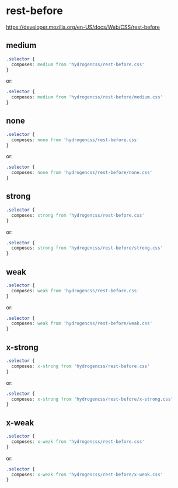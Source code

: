 # rest-before

https://developer.mozilla.org/en-US/docs/Web/CSS/rest-before

## medium
```css
.selector {
  composes: medium from 'hydrogencss/rest-before.css'
}
```

or:
```css
.selector {
  composes: medium from 'hydrogencss/rest-before/medium.css'
}
```

## none
```css
.selector {
  composes: none from 'hydrogencss/rest-before.css'
}
```

or:
```css
.selector {
  composes: none from 'hydrogencss/rest-before/none.css'
}
```

## strong
```css
.selector {
  composes: strong from 'hydrogencss/rest-before.css'
}
```

or:
```css
.selector {
  composes: strong from 'hydrogencss/rest-before/strong.css'
}
```

## weak
```css
.selector {
  composes: weak from 'hydrogencss/rest-before.css'
}
```

or:
```css
.selector {
  composes: weak from 'hydrogencss/rest-before/weak.css'
}
```

## x-strong
```css
.selector {
  composes: x-strong from 'hydrogencss/rest-before.css'
}
```

or:
```css
.selector {
  composes: x-strong from 'hydrogencss/rest-before/x-strong.css'
}
```

## x-weak
```css
.selector {
  composes: x-weak from 'hydrogencss/rest-before.css'
}
```

or:
```css
.selector {
  composes: x-weak from 'hydrogencss/rest-before/x-weak.css'
}
```

